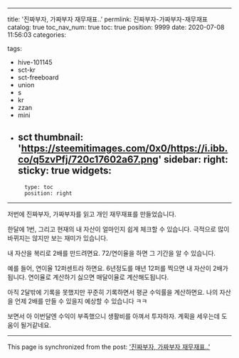 
---
title: '진짜부자, 가짜부자 재무재표..'
permlink: 진짜부자-가짜부자-재무재표
catalog: true
toc_nav_num: true
toc: true
position: 9999
date: 2020-07-08 11:56:03
categories:

tags:
- hive-101145
- sct-kr
- sct-freeboard
- union
- s
- kr
- zzan
- mini
- sct
thumbnail: 'https://steemitimages.com/0x0/https://i.ibb.co/q5zvPfj/720c17602a67.png'
sidebar:
    right:
        sticky: true
widgets:
    -
        type: toc
        position: right
---


저번에 진짜부자, 가짜부자를 읽고
개인 재무재표를 만들었습니다.

한달에 1번, 그리고 현재의 내 자산이 얼마인지 
쉽게 체크할 수 있습니다. 극적으로 많이 바뀌지는 않지만
보는 재미가 있습니다. 

내 자산을 복리로 2배를 만드려면요. 
72/연이율을 하면 그 기간을 알 수 있습니다.

예를 들어, 연이율 12퍼센트라 하면요.
6년정도를 매년 12퍼를 찍으면 내 자산이 2배가 됩니다.
연이율로 계산하기 싫으면 매달이율로 계산해도됩니다.


아직 2달밖에 기록을 못했지만 꾸준히 기록하면서
평균 수익률을 계산하면요. 나의 자산을 언제 2배를 만들 수 있을지 예상할 수 있습니다 ㅋㅋ

보면서 아 이번달엔 수익이 부족했으니
생활비를 아껴서 투자하자.
계획을 세우는데 도움이 될거같네요.

- - -

This page is synchronized from the post: ['진짜부자, 가짜부자 재무재표..'](https://steempeak.com/@jacobyu/5mm5r1)
